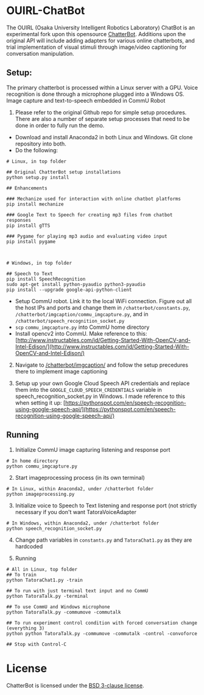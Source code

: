 # OUIRL-ChatBot

The OUIRL (Osaka University Intelligent Robotics Laboratory) ChatBot is an experimental fork upon this opensource [ChatterBot](https://github.com/gunthercox/ChatterBot). Additions upon the original API will include adding adapters for various online chatterbots, and trial implementation of visual stimuli through image/video captioning for conversation manipulation.


## Setup:

The primary chatterbot is processed within a Linux server with a GPU. Voice recognition is done through a microphone plugged into a Windows OS. Image capture and text-to-speech embedded in CommU Robot

1) Please refer to the original Github repo for simple setup procedures. There are also a number of separate setup processes that need to be done in order to fully run the demo.

  * Download and install Anaconda2 in both Linux and Windows. Git clone repository into both.
  * Do the following:
```
# Linux, in top folder

## Original ChatterBot setup installations
python setup.py install

## Enhancements

### Mechanize used for interaction with online chatbot platforms
pip install mechanize

### Google Text to Speech for creating mp3 files from chatbot responses
pip install gTTS

### Pygame for playing mp3 audio and evaluating video input
pip install pygame



# Windows, in top folder

## Speech to Text
pip install SpeechRecognition
sudo apt-get install python-pyaudio python3-pyaudio
pip install --upgrade google-api-python-client

```

   * Setup CommU robot. Link it to the local WiFi connection. Figure out all the host IPs and ports and change them in ```/chatterbot/constants.py```, ```/chatterbot/imgcaption/commu_imgcapture.py```, and in ```/chatterbot/speech_recognition_socket.py```
   * ```scp``` ```commu_imgcapture.py``` into CommU home directory
   * Install opencv2 into CommU. Make reference to this: [http://www.instructables.com/id/Getting-Started-With-OpenCV-and-Intel-Edison/](http://www.instructables.com/id/Getting-Started-With-OpenCV-and-Intel-Edison/)

2) Navigate to [/chatterbot/imgcaption/](chatterbot/imgcaption) and follow the setup precedures there to implement image captioning

3) Setup up your own Google Cloud Speech API credentials and replace them into the ```GOOGLE_CLOUD_SPEECH_CREDENTIALS``` variable in speech_recognition_socket.py in Windows. I made reference to this when setting it up: [https://pythonspot.com/en/speech-recognition-using-google-speech-api/](https://pythonspot.com/en/speech-recognition-using-google-speech-api/)


## Running

1) Initialize CommU image capturing listening and response port
```
# In home directory
python commu_imgcapture.py
```

2) Start imageprocessing process (in its own terminal)
```
# In Linux, within Anaconda2, under /chatterbot folder
python imageprocessing.py
```

3) Initialize voice to Speech to Text listening and response port (not strictly necessary if you don't want TatoraVoiceAdapter
```
# In Windows, within Anaconda2, under /chatterbot folder
python speech_recognition_socket.py
```

4) Change path variables in ```constants.py``` and ```TatoraChat1.py``` as they are hardcoded

5) Running

```
# All in Linux, top folder
## To train
python TatoraChat1.py -train

## To run with just terminal text input and no CommU
python TatoraTalk.py -terminal

## To use CommU and Windows microphone
python TatoraTalk.py -commumove -commutalk

## To run experiment control condition with forced conversation change (everything 3)
python python TatoraTalk.py -commumove -commutalk -control -convoforce

## Stop with Control-C
```


# License

ChatterBot is licensed under the [BSD 3-clause license](https://opensource.org/licenses/BSD-3-Clause).
